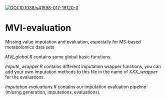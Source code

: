 [![DOI:10.1038/s41598-017-19120-0](https://zenodo.org/badge/DOI/10.1038/s41598-017-19120-0.svg)](https://doi.org/10.1038/s41598-017-19120-0)

# MVI-evaluation
Missing value imputation and evaluation, especially for MS-based metabolomics data sets

*MVI_global.R* contains some global basic functions.

*Impute_wrapper.R* contains different imputation wrapper functions, you can add your own imputation methods to this file in the name of *XXX_wrapper* for the evaluations.

*Imputation evaluations.R* contains our imputation evaluation pipeline (missng generation, imputations, evaluations).
